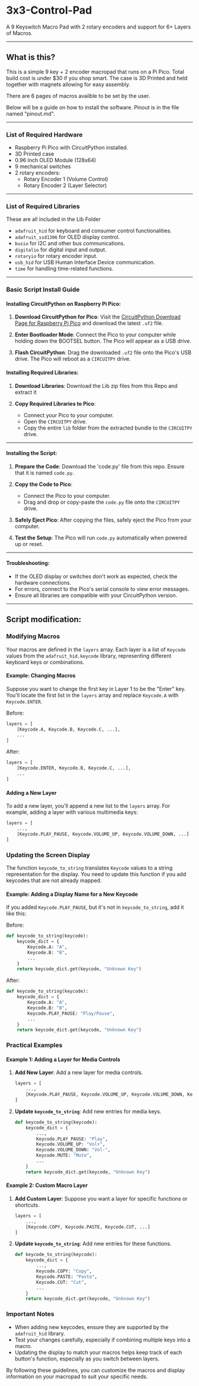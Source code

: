 # 3x3-Control-Pad
A 9 Keyswitch Macro Pad with 2 rotary encoders and support for 6+ Layers of Macros.

---
## What is this?

This is a simple 9 key + 2 encoder macropad that runs on a Pi Pico. Total build cost is under $30 if you shop smart. The case is 3D Printed and held together with magnets allowing for easy assembly. 

There are 6 pages of macros availble to be set by the user.

Below will be a guide on how to install the software. Pinout is in the file named "pinout.md". 

---

### List of Required Hardware

- Raspberry Pi Pico with CircuitPython installed.
- 3D Printed case
- 0.96 Inch OLED Module (128x64)
- 9 mechanical switches
- 2 rotary encoders:
  - Rotary Encoder 1 (Volume Control)
  - Rotary Encoder 2 (Layer Selector)

 ---

### List of Required Libraries

These are all included in the Lib Folder

- `adafruit_hid` for keyboard and consumer control functionalities.
- `adafruit_ssd1306` for OLED display control.
- `busio` for I2C and other bus communications.
- `digitalio` for digital input and output.
- `rotaryio` for rotary encoder input.
- `usb_hid` for USB Human Interface Device communication.
- `time` for handling time-related functions.

---

### Basic Script Install Guide

#### Installing CircuitPython on Raspberry Pi Pico:

1. **Download CircuitPython for Pico**: Visit the [CircuitPython Download Page for Raspberry Pi Pico](https://circuitpython.org/board/raspberry_pi_pico/) and download the latest `.uf2` file.

2. **Enter Bootloader Mode**: Connect the Pico to your computer while holding down the BOOTSEL button. The Pico will appear as a USB drive.

3. **Flash CircuitPython**: Drag the downloaded `.uf2` file onto the Pico's USB drive. The Pico will reboot as a `CIRCUITPY` drive.

#### Installing Required Libraries:

1. **Download Libraries**: Download the Lib zip files from this Repo and extract it

2. **Copy Required Libraries to Pico**:
   - Connect your Pico to your computer.
   - Open the `CIRCUITPY` drive.
   - Copy the entire `lib` folder from the extracted bundle to the `CIRCUITPY` drive.

---

#### Installing the Script:

1. **Prepare the Code**: Download the 'code.py' file from this repo. Ensure that it is named `code.py`.

2. **Copy the Code to Pico**:
   - Connect the Pico to your computer.
   - Drag and drop or copy-paste the `code.py` file onto the `CIRCUITPY` drive.

3. **Safely Eject Pico**: After copying the files, safely eject the Pico from your computer.

4. **Test the Setup**: The Pico will run `code.py` automatically when powered up or reset.

---

#### Troubleshooting:

- If the OLED display or switches don't work as expected, check the hardware connections.
- For errors, connect to the Pico's serial console to view error messages.
- Ensure all libraries are compatible with your CircuitPython version.


---


## Script modification:

### Modifying Macros

Your macros are defined in the `layers` array. Each layer is a list of `Keycode` values from the `adafruit_hid.keycode` library, representing different keyboard keys or combinations.

#### Example: Changing Macros

Suppose you want to change the first key in Layer 1 to be the "Enter" key. You'll locate the first list in the `layers` array and replace `Keycode.A` with `Keycode.ENTER`.

Before:
```python
layers = [
    [Keycode.A, Keycode.B, Keycode.C, ...],
    ...
]
```

After:
```python
layers = [
    [Keycode.ENTER, Keycode.B, Keycode.C, ...],
    ...
]
```

#### Adding a New Layer

To add a new layer, you'll append a new list to the `layers` array. For example, adding a layer with various multimedia keys:

```python
layers = [
    ...,
    [Keycode.PLAY_PAUSE, Keycode.VOLUME_UP, Keycode.VOLUME_DOWN, ...]
]
```

### Updating the Screen Display

The function `keycode_to_string` translates `Keycode` values to a string representation for the display. You need to update this function if you add keycodes that are not already mapped.

#### Example: Adding a Display Name for a New Keycode

If you added `Keycode.PLAY_PAUSE`, but it's not in `keycode_to_string`, add it like this:

Before:
```python
def keycode_to_string(keycode):
    keycode_dict = {
        Keycode.A: "A",
        Keycode.B: "B",
        ...
    }
    return keycode_dict.get(keycode, "Unknown Key")
```

After:
```python
def keycode_to_string(keycode):
    keycode_dict = {
        Keycode.A: "A",
        Keycode.B: "B",
        Keycode.PLAY_PAUSE: "Play/Pause",
        ...
    }
    return keycode_dict.get(keycode, "Unknown Key")
```

### Practical Examples

#### Example 1: Adding a Layer for Media Controls

1. **Add New Layer**: Add a new layer for media controls.

    ```python
    layers = [
        ...,
        [Keycode.PLAY_PAUSE, Keycode.VOLUME_UP, Keycode.VOLUME_DOWN, Keycode.MUTE, ...]
    ]
    ```

2. **Update `keycode_to_string`**: Add new entries for media keys.

    ```python
    def keycode_to_string(keycode):
        keycode_dict = {
            ...,
            Keycode.PLAY_PAUSE: "Play",
            Keycode.VOLUME_UP: "Vol+",
            Keycode.VOLUME_DOWN: "Vol-",
            Keycode.MUTE: "Mute",
            ...
        }
        return keycode_dict.get(keycode, "Unknown Key")
    ```

#### Example 2: Custom Macro Layer

1. **Add Custom Layer**: Suppose you want a layer for specific functions or shortcuts.

    ```python
    layers = [
        ...,
        [Keycode.COPY, Keycode.PASTE, Keycode.CUT, ...]
    ]

    ```

2. **Update `keycode_to_string`**: Add new entries for these functions.

    ```python
    def keycode_to_string(keycode):
        keycode_dict = {
            ...,
            Keycode.COPY: "Copy",
            Keycode.PASTE: "Paste",
            Keycode.CUT: "Cut",
            ...
        }
        return keycode_dict.get(keycode, "Unknown Key")
    ```

### Important Notes

- When adding new keycodes, ensure they are supported by the `adafruit_hid` library.
- Test your changes carefully, especially if combining multiple keys into a macro.
- Updating the display to match your macros helps keep track of each button's function, especially as you switch between layers.

By following these guidelines, you can customize the macros and display information on your macropad to suit your specific needs.
